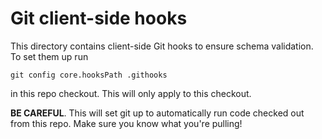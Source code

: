 # Git client-side hooks

This directory contains client-side Git hooks to ensure schema
validation. To set them up run

    git config core.hooksPath .githooks

in this repo checkout. This will only apply to this checkout.

**BE CAREFUL**. This will set git up to automatically run code checked
out from this repo. Make sure you know what you're pulling!
